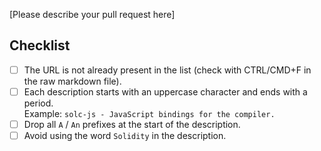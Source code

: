 [Please describe your pull request here]

## Checklist

- [ ] The URL is not already present in the list (check with CTRL/CMD+F in the raw markdown file).
- [ ] Each description starts with an uppercase character and ends with a period.<br>Example: `solc-js - JavaScript bindings for the compiler.`
- [ ] Drop all `A` / `An` prefixes at the start of the description.
- [ ] Avoid using the word `Solidity` in the description.

